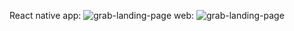 React native app:
![grab-landing-page](https://media.giphy.com/media/8lEyfRDVX44U3Btuca/giphy.gif)
web:
![grab-landing-page](https://media.giphy.com/media/1oFplbktCCnd4kHjQs/giphy.gif)


